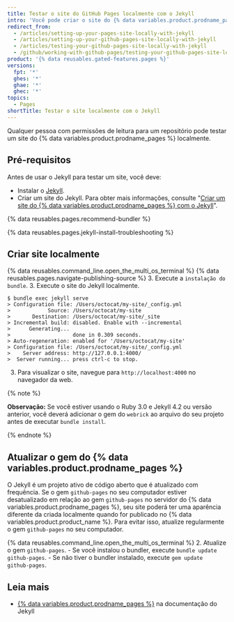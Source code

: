 ```yaml
---
title: Testar o site do GitHub Pages localmente com o Jekyll
intro: 'Você pode criar o site do {% data variables.product.prodname_pages %} localmente para visualizar e testar as alterações nele.'
redirect_from:
  - /articles/setting-up-your-pages-site-locally-with-jekyll
  - /articles/setting-up-your-github-pages-site-locally-with-jekyll
  - /articles/testing-your-github-pages-site-locally-with-jekyll
  - /github/working-with-github-pages/testing-your-github-pages-site-locally-with-jekyll
product: '{% data reusables.gated-features.pages %}'
versions:
  fpt: '*'
  ghes: '*'
  ghae: '*'
  ghec: '*'
topics:
  - Pages
shortTitle: Testar o site localmente com o Jekyll
---
```


Qualquer pessoa com permissões de leitura para um repositório pode testar um site do {% data variables.product.prodname_pages %} localmente.

## Pré-requisitos

Antes de usar o Jekyll para testar um site, você deve:
  - Instalar o [Jekyll](https://jekyllrb.com/docs/installation/).
  - Criar um site do Jekyll. Para obter mais informações, consulte "[Criar um site do {% data variables.product.prodname_pages %} com o Jekyll](/articles/creating-a-github-pages-site-with-jekyll)".

{% data reusables.pages.recommend-bundler %}

{% data reusables.pages.jekyll-install-troubleshooting %}

## Criar site localmente

{% data reusables.command_line.open_the_multi_os_terminal %}
{% data reusables.pages.navigate-publishing-source %}
3. Execute a `instalação do bundle`.
3. Execute o site do Jekyll localmente.
  ```shell
  $ bundle exec jekyll serve
  > Configuration file: /Users/octocat/my-site/_config.yml
  >            Source: /Users/octocat/my-site
  >       Destination: /Users/octocat/my-site/_site
  > Incremental build: disabled. Enable with --incremental
  >      Generating...
  >                    done in 0.309 seconds.
  > Auto-regeneration: enabled for '/Users/octocat/my-site'
  > Configuration file: /Users/octocat/my-site/_config.yml
  >    Server address: http://127.0.0.1:4000/
  >  Server running... press ctrl-c to stop.
  ```
3. Para visualizar o site, navegue para `http://localhost:4000` no navegador da web.

{% note %}

**Observação:** Se você estiver usando o Ruby 3.0 e Jekyll 4.2 ou versão anterior, você deverá adicionar o gem do `webrick` ao arquivo do seu projeto antes de executar `bundle install`.

{% endnote %}

## Atualizar o gem do {% data variables.product.prodname_pages %}

O Jekyll é um projeto ativo de código aberto que é atualizado com frequência. Se o gem `github-pages` no seu computador estiver desatualizado em relação ao gem `github-pages` no servidor do {% data variables.product.prodname_pages %}, seu site poderá ter uma aparência diferente da criada localmente quando for publicado no {% data variables.product.product_name %}. Para evitar isso, atualize regularmente o gem `github-pages` no seu computador.

{% data reusables.command_line.open_the_multi_os_terminal %}
2. Atualize o gem `github-pages`.
    - Se você instalou o bundler, execute `bundle update github-pages`.
    - Se não tiver o bundler instalado, execute `gem update github-pages`.

## Leia mais

- [{% data variables.product.prodname_pages %}](http://jekyllrb.com/docs/github-pages/) na documentação do Jekyll

